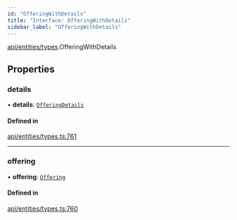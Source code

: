 ```yaml
---
id: "OfferingWithDetails"
title: "Interface: OfferingWithDetails"
sidebar_label: "OfferingWithDetails"
---
```


[api/entities/types](../../../../../modules/API/Entities/Types/Types.md).OfferingWithDetails

## Properties

### details

• **details**: [`OfferingDetails`](../../Offering/Types/OfferingDetails/OfferingDetails.md)

#### Defined in

[api/entities/types.ts:761](https://github.com/PolymeshAssociation/polymesh-sdk/blob/c53723bab/src/api/entities/types.ts#L761)

___

### offering

• **offering**: [`Offering`](../../../../../classes/API/Entities/Offering/Offering.md)

#### Defined in

[api/entities/types.ts:760](https://github.com/PolymeshAssociation/polymesh-sdk/blob/c53723bab/src/api/entities/types.ts#L760)
